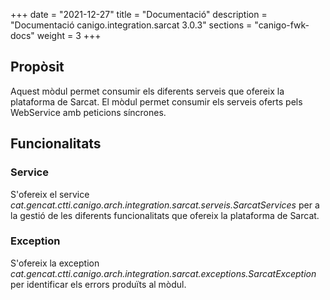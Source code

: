 +++
date        = "2021-12-27"
title       = "Documentació"
description = "Documentació canigo.integration.sarcat 3.0.3"
sections    = "canigo-fwk-docs"
weight      = 3
+++

## Propòsit

Aquest mòdul permet consumir els diferents serveis que ofereix la plataforma de Sarcat. El mòdul permet consumir els serveis oferts pels WebService amb peticions síncrones.

## Funcionalitats

### Service

S'ofereix el service *cat.gencat.ctti.canigo.arch.integration.sarcat.serveis.SarcatServices* per a la gestió de les diferents funcionalitats que ofereix la plataforma de Sarcat.

### Exception

S'ofereix la exception *cat.gencat.ctti.canigo.arch.integration.sarcat.exceptions.SarcatException* per identificar els errors produïts al mòdul.
